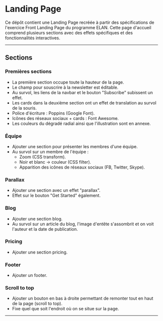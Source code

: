 # Landing Page

Ce dépôt contient une Landing Page recréée à partir des spécifications de l'exercice Front Landing Page du programme ELAN. Cette page d'accueil comprend plusieurs sections avec des effets spécifiques et des fonctionnalités interactives.

---

## Sections

### Premières sections
- La première section occupe toute la hauteur de la page.
- Le champ pour souscrire à la newsletter est éditable.
- Au survol, les liens de la navbar et le bouton "Subscribe" subissent un effet.
- Les cards dans la deuxième section ont un effet de translation au survol de la souris.
- Police d'écriture : Poppins (Google Font).
- Icônes des réseaux sociaux + cards : Font Awesome.
- Les couleurs du dégradé radial ainsi que l'illustration sont en annexe.

### Équipe
- Ajouter une section pour présenter les membres d'une équipe.
- Au survol sur un membre de l'équipe :
  - Zoom (CSS transform).
  - Noir et blanc -> couleur (CSS filter).
  - Apparition des icônes de réseaux sociaux (FB, Twitter, Skype).

### Parallax
- Ajouter une section avec un effet "parallax".
- Effet sur le bouton "Get Started" également.

### Blog
- Ajouter une section blog.
- Au survol sur un article du blog, l'image d'entête s'assombrit et on voit l'auteur et la date de publication.

### Pricing
- Ajouter une section pricing.

### Footer
- Ajouter un footer.

### Scroll to top
- Ajouter un bouton en bas à droite permettant de remonter tout en haut de la page (scroll to top).
- Fixe quel que soit l'endroit où on se situe sur la page.

---
